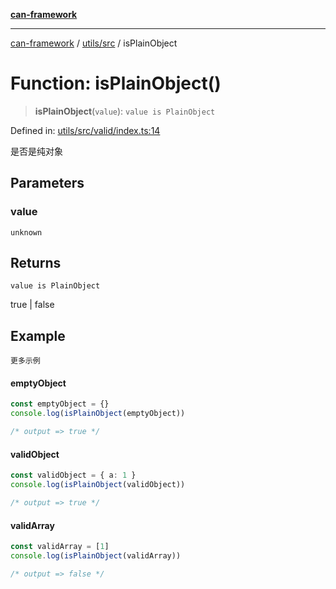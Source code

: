[**can-framework**](../../../README.md)

***

[can-framework](../../../modules.md) / [utils/src](../README.md) / isPlainObject

# Function: isPlainObject()

> **isPlainObject**(`value`): `value is PlainObject`

Defined in: [utils/src/valid/index.ts:14](https://github.com/acanowl/acanowl-framework/blob/c79152f4a5639ba2e312f011a139bf95a1b76935/packages/utils/src/valid/index.ts#L14)

是否是纯对象

## Parameters

### value

`unknown`

## Returns

`value is PlainObject`

true | false

## Example

```更多示例```
#### emptyObject

```typescript
const emptyObject = {}
console.log(isPlainObject(emptyObject))

/* output => true */
```

#### validObject

```typescript
const validObject = { a: 1 }
console.log(isPlainObject(validObject))

/* output => true */
```

#### validArray

```typescript
const validArray = [1]
console.log(isPlainObject(validArray))

/* output => false */
```
